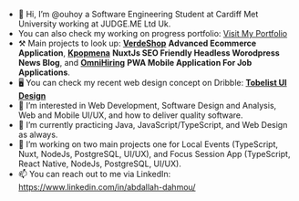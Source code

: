 - 👋 Hi, I’m @ouhoy a Software Engineering Student at Cardiff Met University working at JUDGE.ME Ltd Uk.
- You can also check my working on progress portfolio: <a href="https://dahmou.vercel.app/" target="_blank">Visit My Portfolio</a>
- ⚒️ Main projects to look up: <b><a href="https://verdeshop.onrender.com/" target="_blank">VerdeShop</a></b> <b>Advanced Ecommerce Application</b>, <b><a href="https://kpopmena.com/" target="_blank">Kpopmena</a></b> <b>NuxtJs SEO Friendly Headless Worodpress News Blog</b>, and <b><a href="http://omnihiring.onrender.com/" target="_blank">OmniHiring</a></b> <b>PWA Mobile Application For Job Applications</b>.
- 🖥️ You can check my recent web design concept on Dribble: <b> <a target="_blank" href="https://dribbble.com/shots/23482919-Tobelist-Web-Design" >Tobelist UI Design</a> </b>
- 👀 I’m interested in Web Development, Software Design and Analysis, Web and Mobile UI/UX, and how to deliver quality software.
- 🌱 I’m currently practicing Java, JavaScript/TypeScript, and Web Design as always.
- 💞️ I’m working on two main projects one for Local Events (TypeScript, Nuxt, NodeJs, PostgreSQL, UI/UX), and Focus Session App (TypeScript, React Native, NodeJs, PostgreSQL, UI/UX).
- 📫 You can reach out to me via LinkedIn: https://www.linkedin.com/in/abdallah-dahmou/

<!---
ouhoy/ouhoy is a ✨ special ✨ repository because its `README.md` (this file) appears on your GitHub profile.
You can click the Preview link to take a look at your changes.
- 💞️ I’m working on a project called Tighri which is an online school :)
--->
